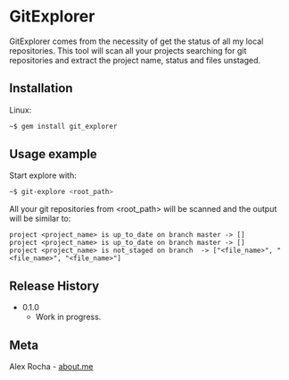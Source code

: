 # GitExplorer

GitExplorer comes from the necessity of get the status of all my local repositories. This tool will scan all your projects searching for git repositories and extract the project name, status and files unstaged.

## Installation

Linux:

```sh
~$ gem install git_explorer
```

## Usage example

Start explore with:
```bash
~$ git-explore <root_path>
```

All your git repositories from <root_path> will be scanned and the output will be similar to:
```
project <project_name> is up_to_date on branch master -> []
project <project_name> is up_to_date on branch master -> []
project <project_name> is not_staged on branch  -> ["<file_name>", "<file_name>", "<file_name>"]
```

## Release History

* 0.1.0
    * Work in progress.

## Meta

Alex Rocha - [about.me](http://about.me/alex.rochas)

